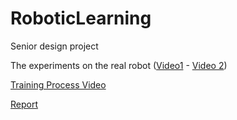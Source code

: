 # RoboticLearning
Senior design project

The experiments on the real robot ([Video1](https://drive.google.com/open?id=1a6pvqr_fVoqfQexVOms-avTL9GhXX91b)  -  [Video 2](https://drive.google.com/open?id=15m6t8xbjdX158Lnii03047OmImY7ueNz))

[Training Process Video](https://drive.google.com/open?id=1XHAkt2pi1UKQg2ReYQhm59m3tUlh3TRO)

[Report](https://docs.google.com/document/d/1jVb3MFdeGE2V_MIlkK6SqufHDqNQYPQa1pDmeOEI8CE/edit?usp=sharing)
